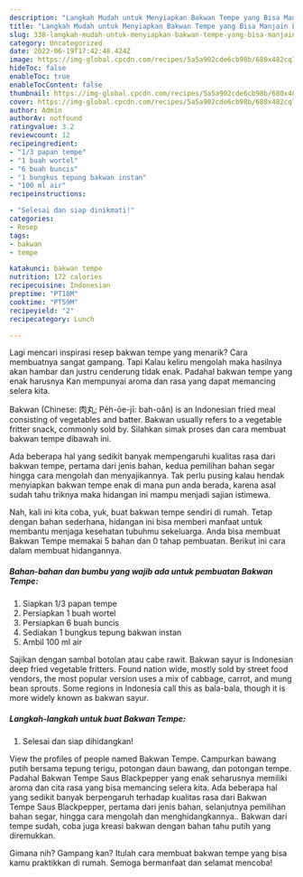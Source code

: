 ```yaml
---
description: "Langkah Mudah untuk Menyiapkan Bakwan Tempe yang Bisa Manjain Lidah"
title: "Langkah Mudah untuk Menyiapkan Bakwan Tempe yang Bisa Manjain Lidah"
slug: 338-langkah-mudah-untuk-menyiapkan-bakwan-tempe-yang-bisa-manjain-lidah
category: Uncategorized
date: 2022-06-19T17:42:48.424Z
image: https://img-global.cpcdn.com/recipes/5a5a902cde6cb98b/680x482cq70/bakwan-tempe-foto-resep-utama.jpg
hideToc: false
enableToc: true
enableTocContent: false
thumbnail: https://img-global.cpcdn.com/recipes/5a5a902cde6cb98b/680x482cq70/bakwan-tempe-foto-resep-utama.jpg
cover: https://img-global.cpcdn.com/recipes/5a5a902cde6cb98b/680x482cq70/bakwan-tempe-foto-resep-utama.jpg
author: Admin
authorAv: notfound
ratingvalue: 3.2
reviewcount: 12
recipeingredient:
- "1/3 papan tempe"
- "1 buah wortel"
- "6 buah buncis"
- "1 bungkus tepung bakwan instan"
- "100 ml air"
recipeinstructions:

- "Selesai dan siap dinikmati!"
categories:
- Resep
tags:
- bakwan
- tempe

katakunci: bakwan tempe 
nutrition: 172 calories
recipecuisine: Indonesian
preptime: "PT18M"
cooktime: "PT59M"
recipeyield: "2"
recipecategory: Lunch

---
```



Lagi mencari inspirasi resep bakwan tempe yang menarik? Cara membuatnya sangat gampang. Tapi Kalau keliru mengolah maka hasilnya akan hambar dan justru cenderung tidak enak. Padahal bakwan tempe yang enak harusnya Kan mempunyai aroma dan rasa yang dapat memancing selera kita.


Bakwan (Chinese: 肉丸; Pe̍h-ōe-jī: bah-oân) is an Indonesian fried meal consisting of vegetables and batter. Bakwan usually refers to a vegetable fritter snack, commonly sold by. Silahkan simak proses dan cara membuat bakwan tempe dibawah ini.

Ada beberapa hal yang sedikit banyak mempengaruhi kualitas rasa dari bakwan tempe, pertama dari jenis bahan, kedua pemilihan bahan segar hingga cara mengolah dan menyajikannya. Tak perlu pusing kalau hendak menyiapkan bakwan tempe enak di mana pun anda berada, karena asal sudah tahu triknya maka hidangan ini mampu menjadi sajian istimewa.


Nah, kali ini kita coba, yuk, buat bakwan tempe sendiri di rumah. Tetap dengan bahan sederhana, hidangan ini bisa memberi manfaat untuk membantu menjaga kesehatan tubuhmu sekeluarga. Anda bisa membuat Bakwan Tempe memakai 5 bahan dan 0 tahap pembuatan. Berikut ini cara dalam membuat hidangannya.

<!--inarticleads1-->

##### Bahan-bahan dan bumbu yang wajib ada untuk pembuatan Bakwan Tempe:

1. Siapkan 1/3 papan tempe
1. Persiapkan 1 buah wortel
1. Persiapkan 6 buah buncis
1. Sediakan 1 bungkus tepung bakwan instan
1. Ambil 100 ml air


Sajikan dengan sambal botolan atau cabe rawit. Bakwan sayur is Indonesian deep fried vegetable fritters. Found nation wide, mostly sold by street food vendors, the most popular version uses a mix of cabbage, carrot, and mung bean sprouts. Some regions in Indonesia call this as bala-bala, though it is more widely known as bakwan sayur. 

<!--inarticleads2-->

##### Langkah-langkah untuk buat Bakwan Tempe:


1. Selesai dan siap dihidangkan!

View the profiles of people named Bakwan Tempe. Campurkan bawang putih bersama tepung terigu, potongan daun bawang, dan potongan tempe. Padahal Bakwan Tempe Saus Blackpepper yang enak seharusnya memiliki aroma dan cita rasa yang bisa memancing selera kita. Ada beberapa hal yang sedikit banyak berpengaruh terhadap kualitas rasa dari Bakwan Tempe Saus Blackpepper, pertama dari jenis bahan, selanjutnya pemilihan bahan segar, hingga cara mengolah dan menghidangkannya.. Bakwan dari tempe sudah, coba juga kreasi bakwan dengan bahan tahu putih yang diremukkan. 

Gimana nih? Gampang kan? Itulah cara membuat bakwan tempe yang bisa kamu praktikkan di rumah. Semoga bermanfaat dan selamat mencoba!
